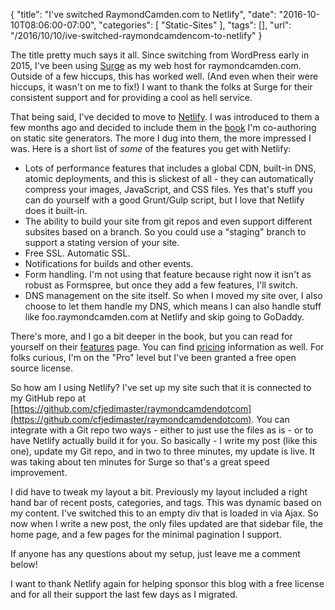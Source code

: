 
{
	"title": "I've switched RaymondCamden.com to Netlify",
	"date": "2016-10-10T08:06:00-07:00",
	"categories": [
		"Static-Sites"
	],
	"tags": [],
	"url": "/2016/10/10/ive-switched-raymondcamdencom-to-netlify"
}

The title pretty much says it all. Since switching from WordPress early in 2015, I've been using [Surge](https://surge.sh/) as my web host for raymondcamden.com. Outside of a few hiccups, this has worked well. (And even when their were hiccups, it wasn't on me to fix!) I want to thank the folks at Surge for their consistent support and for providing a cool as hell service.

That being said, I've decided to move to [Netlify](https://www.netlify.com/). I was introduced to them a few months ago and decided to include them in the [book](http://shop.oreilly.com/product/0636920051879.do) I'm co-authoring on static site generators. The more I dug into them, the more impressed I was. Here is a short list of *some* of the features you get with Netlify:

* Lots of performance features that includes a global CDN, built-in DNS, atomic deployments, and this is slickest of all - they can automatically compress your images, JavaScript, and CSS files. Yes that's stuff you can do yourself with a good Grunt/Gulp script, but I love that Netlify does it built-in.
* The ability to build your site from git repos and even support different subsites based on a branch. So you could use a "staging" branch to support a stating version of your site. 
* Free SSL. Automatic SSL. 
* Notifications for builds and other events.
* Form handling. I'm not using that feature because right now it isn't as robust as Formspree, but once they add a few features, I'll switch.
* DNS management on the site itself. So when I moved my site over, I also choose to let them handle my DNS, which means I can also handle stuff like foo.raymondcamden.com at Netlify and skip going to GoDaddy.

There's more, and I go a bit deeper in the book, but you can read for yourself on their [features](https://www.netlify.com/features/) page. You can find [pricing](https://www.netlify.com/pricing/) information as well. For folks curious, I'm on the "Pro" level but I've been granted a free open source license. 

So how am I using Netlify? I've set up my site such that it is connected to my GitHub repo at [https://github.com/cfjedimaster/raymondcamdendotcom](https://github.com/cfjedimaster/raymondcamdendotcom). You can integrate with a Git repo two ways - either to just use the files as is - or to have Netlify actually build it for you. So basically - I write my post (like this one), update my Git repo, and in two to three minutes, my update is live. It was taking about ten minutes for Surge so that's a great speed improvement. 

I did have to tweak my layout a bit. Previously my layout included a right hand bar of recent posts, categories, and tags. This was dynamic based on my content. I've switched this to an empty div that is loaded in via Ajax. So now when I write a new post, the only files updated are that sidebar file, the home page, and a few pages for the minimal pagination I support. 

If anyone has any questions about my setup, just leave me a comment below!

I want to thank Netlify again for helping sponsor this blog with a free license and for all their support the last few days as I migrated.

